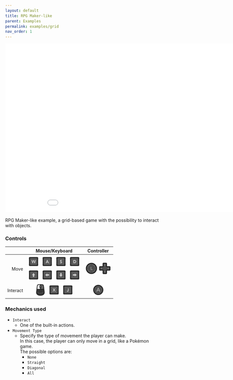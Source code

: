 ```yaml
--- 
layout: default
title: RPG Maker-like
parent: Examples
permalink: examples/grid
nav_order: 1
---
```


<iframe id="" src="Grid-Build" name="" width="960" height="540" frameborder="0" marginheight="0" scrolling="no"></iframe>

RPG Maker-like example, a grid-based game with the possibility to interact with objects.

### Controls

|         | Mouse/Keyboard | Controller |
| ------: | :-------------:  | :----------: |
|  Move   | <img src="../assets/KeyPrompts/Keyboard/W.png" width="40"> <img src="../assets/KeyPrompts/Keyboard/A.png" width="40"> <img src="../assets/KeyPrompts/Keyboard/S.png" width="40"> <img src="../assets/KeyPrompts/Keyboard/D.png" width="40"> <br> <img src="../assets/KeyPrompts/Keyboard/Arrow_Up.png" width="40"> <img src="../assets/KeyPrompts/Keyboard/Arrow_Left.png" width="40"> <img src="../assets/KeyPrompts/Keyboard/Arrow_Down.png" width="40"> <img src="../assets/KeyPrompts/Keyboard/Arrow_Right.png" width="40">| <img src="../assets/KeyPrompts/Controller/LeftStick.png" width="40"> <img src="../assets/KeyPrompts/Controller/Dpad.png" width="40">|
| Interact | <img src="../assets/KeyPrompts/Keyboard/Mouse_Left.png" width="40"> <img src="../assets/KeyPrompts/Keyboard/X.png" width="40"> <img src="../assets/KeyPrompts/Keyboard/J.png" width="40"> | <img src="../assets/KeyPrompts/Controller/A.png" width="40"> |


### Mechanics used
- `Interact`
  - One of the built-in actions.
- `Movement Type`
  - Specify the type of movement the player can make.<br>
    In this case, the player can only move in a grid, like a Pokémon game.<br>
    The possible options are:
    - `None`
    - `Straight`
    - `Diagonal`
    - `All`